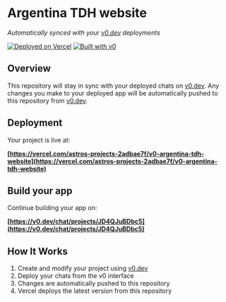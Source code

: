 # Argentina TDH website

*Automatically synced with your [v0.dev](https://v0.dev) deployments*

[![Deployed on Vercel](https://img.shields.io/badge/Deployed%20on-Vercel-black?style=for-the-badge&logo=vercel)](https://vercel.com/astros-projects-2adbae7f/v0-argentina-tdh-website)
[![Built with v0](https://img.shields.io/badge/Built%20with-v0.dev-black?style=for-the-badge)](https://v0.dev/chat/projects/JD4QJuBDbc5)

## Overview

This repository will stay in sync with your deployed chats on [v0.dev](https://v0.dev).
Any changes you make to your deployed app will be automatically pushed to this repository from [v0.dev](https://v0.dev).

## Deployment

Your project is live at:

**[https://vercel.com/astros-projects-2adbae7f/v0-argentina-tdh-website](https://vercel.com/astros-projects-2adbae7f/v0-argentina-tdh-website)**

## Build your app

Continue building your app on:

**[https://v0.dev/chat/projects/JD4QJuBDbc5](https://v0.dev/chat/projects/JD4QJuBDbc5)**

## How It Works

1. Create and modify your project using [v0.dev](https://v0.dev)
2. Deploy your chats from the v0 interface
3. Changes are automatically pushed to this repository
4. Vercel deploys the latest version from this repository